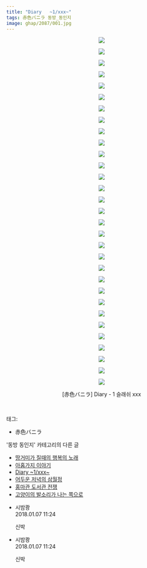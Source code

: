 ```yaml
---
title: "Diary   ~1/xxx~"
tags: 赤色バニラ 동방_동인지
image: ghap/2087/001.jpg
---
```

<div class="article">
<p style="text-align: center; clear: none; float: none;"><img src="{{ site.nasurl }}/ghap/2087/001.jpg"/></p>
<p style="text-align: center; clear: none; float: none;"><img src="{{ site.nasurl }}/ghap/2087/002.jpg"/></p>
<p style="text-align: center; clear: none; float: none;"><img src="{{ site.nasurl }}/ghap/2087/003.jpg"/></p>
<p style="text-align: center; clear: none; float: none;"><img src="{{ site.nasurl }}/ghap/2087/004.jpg"/></p>
<p style="text-align: center; clear: none; float: none;"><img src="{{ site.nasurl }}/ghap/2087/005.jpg"/></p>
<p style="text-align: center; clear: none; float: none;"><img src="{{ site.nasurl }}/ghap/2087/006.jpg"/></p>
<p style="text-align: center; clear: none; float: none;"><img src="{{ site.nasurl }}/ghap/2087/007.jpg"/></p>
<p style="text-align: center; clear: none; float: none;"><img src="{{ site.nasurl }}/ghap/2087/008.jpg"/></p>
<p style="text-align: center; clear: none; float: none;"><img src="{{ site.nasurl }}/ghap/2087/009.jpg"/></p>
<p style="text-align: center; clear: none; float: none;"><img src="{{ site.nasurl }}/ghap/2087/010.jpg"/></p>
<p style="text-align: center; clear: none; float: none;"><img src="{{ site.nasurl }}/ghap/2087/011.jpg"/></p>
<p style="text-align: center; clear: none; float: none;"><img src="{{ site.nasurl }}/ghap/2087/012.jpg"/></p>
<p style="text-align: center; clear: none; float: none;"><img src="{{ site.nasurl }}/ghap/2087/013.jpg"/></p>
<p style="text-align: center; clear: none; float: none;"><img src="{{ site.nasurl }}/ghap/2087/014.jpg"/></p>
<p style="text-align: center; clear: none; float: none;"><img src="{{ site.nasurl }}/ghap/2087/015.jpg"/></p>
<p style="text-align: center; clear: none; float: none;"><img src="{{ site.nasurl }}/ghap/2087/016.jpg"/></p>
<p style="text-align: center; clear: none; float: none;"><img src="{{ site.nasurl }}/ghap/2087/017.jpg"/></p>
<p style="text-align: center; clear: none; float: none;"><img src="{{ site.nasurl }}/ghap/2087/018.jpg"/></p>
<p style="text-align: center; clear: none; float: none;"><img src="{{ site.nasurl }}/ghap/2087/019.jpg"/></p>
<p style="text-align: center; clear: none; float: none;"><img src="{{ site.nasurl }}/ghap/2087/020.jpg"/></p>
<p style="text-align: center; clear: none; float: none;"><img src="{{ site.nasurl }}/ghap/2087/021.jpg"/></p>
<p style="text-align: center; clear: none; float: none;"><img src="{{ site.nasurl }}/ghap/2087/022.jpg"/></p>
<p style="text-align: center; clear: none; float: none;"><img src="{{ site.nasurl }}/ghap/2087/023.jpg"/></p>
<p style="text-align: center; clear: none; float: none;"><img src="{{ site.nasurl }}/ghap/2087/024.jpg"/></p>
<p style="text-align: center; clear: none; float: none;"><img src="{{ site.nasurl }}/ghap/2087/025.jpg"/></p>
<p style="text-align: center; clear: none; float: none;"><img src="{{ site.nasurl }}/ghap/2087/026.jpg"/></p>
<p style="text-align: center; clear: none; float: none;"><img src="{{ site.nasurl }}/ghap/2087/027.jpg"/></p>
<p style="text-align: center; clear: none; float: none;"><img src="{{ site.nasurl }}/ghap/2087/028.jpg"/></p>
<p style="text-align: center; clear: none; float: none;"><img src="{{ site.nasurl }}/ghap/2087/029.jpg"/></p>
<p style="text-align: center; clear: none; float: none;"><img src="{{ site.nasurl }}/ghap/2087/030.jpg"/></p>
<p style="text-align: center; clear: none; float: none;"><img src="{{ site.nasurl }}/ghap/2087/031.jpg"/></p>
<p style="text-align: center; clear: none; float: none;">[赤色バニラ] Diary - 1 슬래쉬 xxx</p>
<p><br/></p>
</div><div class="tagTrail">
<p>태그: </p>
<ul>
<li>赤色バニラ</li>
</ul>
</div><div class="another">
<p>'동방 동인지' 카테고리의 다른 글</p>
<ul>
<li><a href="/2016-09-10-ghap_2089">땅거미가 질때의 행복의 노래</a></li>
<li><a href="/2016-09-10-ghap_2088">아홉가지 이야기</a></li>
<li><a href="/2016-09-10-ghap_2087">Diary   ~1/xxx~</a></li>
<li><a href="/2016-09-10-ghap_2086">어두운 저녁의 삼월정</a></li>
<li><a href="/2016-09-10-ghap_2085">홍마관 도서관 전쟁</a></li>
<li><a href="/2016-09-09-ghap_2084">고양이의 발소리가 나는 쪽으로</a></li>
</ul>
</div><div class="cb_module cb_fluid">
<div class="cb_wrt cb_profile">
<div class="comment">
<ul>
<li class="cb_thumb_off" id="comment15168378">
<div class="cb_comment_area">
<div class="cb_info_area">
<div class="cb_section">
<span class="cb_nick_name">시밤쾅</span>
</div>
<div class="cb_section">
<span class="cb_date">2018.01.07 11:24 </span>
</div>
</div>
<div class="cb_dsc_comment">
<p class="cb_dsc">
											신박
										</p>
</div>
</div></li>
<li class="cb_thumb_off" id="comment15168379">
<div class="cb_comment_area">
<div class="cb_info_area">
<div class="cb_section">
<span class="cb_nick_name">시밤쾅</span>
</div>
<div class="cb_section">
<span class="cb_date">2018.01.07 11:24 </span>
</div>
</div>
<div class="cb_dsc_comment">
<p class="cb_dsc">
											신박
										</p>
</div>
</div></li>
</ul>
</div>
</div><!-- commentList close -->
</div>
